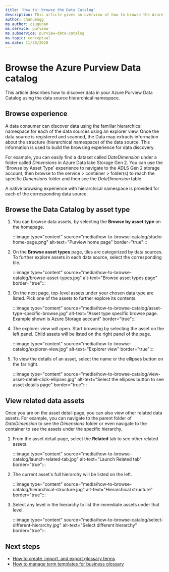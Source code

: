 ```yaml
---
title: 'How to: browse the Data Catalog'
description: This article gives an overview of how to browse the Azure Purview Data Catalog based on the asset type.
author: chanuengg
ms.author: csugunan
ms.service: purview
ms.subservice: purview-data-catalog
ms.topic: conceptual
ms.date: 11/30/2020
---
```


# Browse the Azure Purview Data catalog

This article describes how to discover data in your Azure Purview Data Catalog using the data source hierarchical namespace.

## Browse experience

A data consumer can discover data using the familiar hierarchical namespace for each of the data sources using an explorer view. Once the data source is registered and scanned, the Data map extracts information about the structure (hierarchical namespace) of the data source. This information is used to build the browsing experience for data discovery.

For example, you can easily find a dataset called *DateDimension* under a folder called *Dimensions* in Azure Data lake Storage Gen 2. You can use the 'Browse by Asset Type' experience to navigate to the ADLS Gen 2 storage account, then browse to the service > container > folder(s) to reach the specific *Dimensions* folder and then see the *DateDimension* table.

A native browsing experience with hierarchical namespace is provided for each of the corresponding data source.

## Browse the Data Catalog by asset type

1. You can browse data assets, by selecting the **Browse by asset type** on the homepage.

    :::image type="content" source="media/how-to-browse-catalog/studio-home-page.png" alt-text="Purview home page" border="true":::

1. On the **Browse asset types** page, tiles are categorized by data sources. To further explore assets in each data source, select the corresponding tile.

    :::image type="content" source="media/how-to-browse-catalog/browse-asset-types.jpg" alt-text="Browse asset types page" border="true":::

1. On the next page, top-level assets under your chosen data type are listed. Pick one of the assets to further explore its contents.

    :::image type="content" source="media/how-to-browse-catalog/asset-type-specific-browse.jpg" alt-text="Asset type specific browse page. Example shown is Azure Storage account" border="true":::

1. The explorer view will open. Start browsing by selecting the asset on the left panel. Child assets will be listed on the right panel of the page.

    :::image type="content" source="media/how-to-browse-catalog/explorer-view.jpg" alt-text="Explorer view" border="true":::

1. To view the details of an asset, select the name or the ellipses button on the far right.

    :::image type="content" source="media/how-to-browse-catalog/view-asset-detail-click-ellipses.jpg" alt-text="Select the ellipses button to see asset details page" border="true":::

## View related data assets

Once you are on the asset detail page, you can also view other related data assets. For example, you can navigate to the parent folder of *DateDimension* to see the *Dimensions* folder or even navigate to the container to see the assets under the specific hierarchy.

1. From the asset detail page, select the **Related** tab to see other related assets.

    :::image type="content" source="media/how-to-browse-catalog/launch-related-tab.jpg" alt-text="Launch Related tab" border="true":::

1. The current asset's full hierarchy will be listed on the left.

    :::image type="content" source="media/how-to-browse-catalog/hierarchical-structure.jpg" alt-text="Hierarchical structure" border="true":::

1. Select any level in the hierarchy to list the immediate assets under that level.

    :::image type="content" source="media/how-to-browse-catalog/select-different-hierarchy.jpg" alt-text="Select different hierarchy" border="true":::

## Next steps

- [How to create, import, and export glossary terms](how-to-create-import-export-glossary.md)
- [How to manage term templates for business glossary](how-to-manage-term-templates.md)
